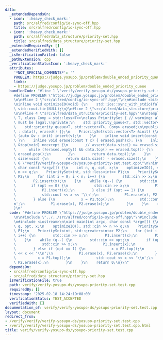 ```yaml
---
data:
  _extendedDependsOn:
  - icon: ':heavy_check_mark:'
    path: src/alfred/config/io-sync-off.hpp
    title: src/alfred/config/io-sync-off.hpp
  - icon: ':heavy_check_mark:'
    path: src/alfred/data_structure/priority-set.hpp
    title: src/alfred/data_structure/priority-set.hpp
  _extendedRequiredBy: []
  _extendedVerifiedWith: []
  _isVerificationFailed: false
  _pathExtension: cpp
  _verificationStatusIcon: ':heavy_check_mark:'
  attributes:
    '*NOT_SPECIAL_COMMENTS*': ''
    PROBLEM: https://judge.yosupo.jp/problem/double_ended_priority_queue
    links:
    - https://judge.yosupo.jp/problem/double_ended_priority_queue
  bundledCode: "#line 1 \"verify/verify-yosupo-ds/yosupo-priority-set.test.cpp\"\n\
    #define PROBLEM \"https://judge.yosupo.jp/problem/double_ended_priority_queue\"\
    \n\n#line 2 \"src/alfred/config/io-sync-off.hpp\"\n\n#include <bits/stdc++.h>\n\
    \ninline void optimizeIO(void) {\n    std::ios::sync_with_stdio(false);\n    std::cin.tie(NULL),\
    \ std::cout.tie(NULL);\n}\n#line 2 \"src/alfred/data_structure/priority-set.hpp\"\
    \n\n#line 4 \"src/alfred/data_structure/priority-set.hpp\"\n\ntemplate <class\
    \ T, class Comp = std::less<T>>\nclass PrioritySet { // warning: all erase operations\
    \ must be legal.\nprivate:\n    std::priority_queue<T, std::vector<T>, Comp> data;\n\
    \    std::priority_queue<T, std::vector<T>, Comp> erased;\n\npublic:\n    PrioritySet(void)\
    \ : data(), erased() {};\n    PrioritySet(std::vector<T> &init) {\n        for\
    \ (auto &v : init) insert(v);\n    }\n    inline void insert(const T x) { data.push(x);\
    \ }\n    inline void erase(const T x) { erased.push(x); }\n    inline const T\
    \ &top(void) noexcept {\n        // assert(data.size() >= erased.size());\n  \
    \      while (!erased.empty() && data.top() == erased.top()) {\n            data.pop(),\
    \ erased.pop();\n        }\n        return data.top();\n    }\n    inline size_t\
    \ size(void) {\n        return data.size() - erased.size();\n    }\n};\n#line\
    \ 6 \"verify/verify-yosupo-ds/yosupo-priority-set.test.cpp\"\n\nint main(int argc,\
    \ char const *argv[]) {\n    int n, q, opt, x;\n    optimizeIO(), std::cin >>\
    \ n >> q;\n    PrioritySet<int, std::less<int>> P1;\n    PrioritySet<int, std::greater<int>>\
    \ P2;\n    for (int i = 0; i < n; i++) {\n        std::cin >> x;\n        P1.insert(x);\n\
    \        P2.insert(x);\n    }\n    while (q--) {\n        std::cin >> opt;\n \
    \       if (opt == 0) {\n            std::cin >> x;\n            P1.insert(x);\n\
    \            P2.insert(x);\n        } else if (opt == 1) {\n            x = P2.top();\n\
    \            std::cout << x << '\\n';\n            P1.erase(x), P2.erase(x);\n\
    \        } else {\n            x = P1.top();\n            std::cout << x << '\\\
    n';\n            P1.erase(x), P2.erase(x);\n        }\n    }\n    return 0;\n\
    }\n"
  code: "#define PROBLEM \"https://judge.yosupo.jp/problem/double_ended_priority_queue\"\
    \n\n#include \"../../src/alfred/config/io-sync-off.hpp\"\n#include \"../../src/alfred/data_structure/priority-set.hpp\"\
    \n#include <iostream>\n\nint main(int argc, char const *argv[]) {\n    int n,\
    \ q, opt, x;\n    optimizeIO(), std::cin >> n >> q;\n    PrioritySet<int, std::less<int>>\
    \ P1;\n    PrioritySet<int, std::greater<int>> P2;\n    for (int i = 0; i < n;\
    \ i++) {\n        std::cin >> x;\n        P1.insert(x);\n        P2.insert(x);\n\
    \    }\n    while (q--) {\n        std::cin >> opt;\n        if (opt == 0) {\n\
    \            std::cin >> x;\n            P1.insert(x);\n            P2.insert(x);\n\
    \        } else if (opt == 1) {\n            x = P2.top();\n            std::cout\
    \ << x << '\\n';\n            P1.erase(x), P2.erase(x);\n        } else {\n  \
    \          x = P1.top();\n            std::cout << x << '\\n';\n            P1.erase(x),\
    \ P2.erase(x);\n        }\n    }\n    return 0;\n}\n"
  dependsOn:
  - src/alfred/config/io-sync-off.hpp
  - src/alfred/data_structure/priority-set.hpp
  isVerificationFile: true
  path: verify/verify-yosupo-ds/yosupo-priority-set.test.cpp
  requiredBy: []
  timestamp: '2025-02-18 14:24:19+08:00'
  verificationStatus: TEST_ACCEPTED
  verifiedWith: []
documentation_of: verify/verify-yosupo-ds/yosupo-priority-set.test.cpp
layout: document
redirect_from:
- /verify/verify/verify-yosupo-ds/yosupo-priority-set.test.cpp
- /verify/verify/verify-yosupo-ds/yosupo-priority-set.test.cpp.html
title: verify/verify-yosupo-ds/yosupo-priority-set.test.cpp
---
```

